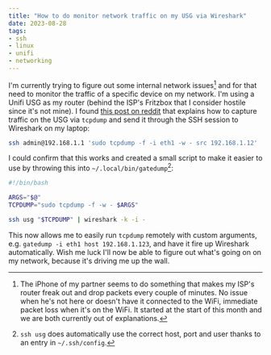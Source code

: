 ```yaml
---
title: "How to do monitor network traffic on my USG via Wireshark"
date: 2023-08-28
tags:
- ssh
- linux
- unifi
- networking
---
```


I'm currently trying to figure out some internal network issues[^1] and for that need to monitor the traffic of a specific device on my network. I'm using a Unifi USG as my router (behind the ISP's Fritzbox that I consider hostile since it's not mine). I found [this post on reddit](https://www.reddit.com/r/Ubiquiti/comments/ar444z/what_is_the_best_way_to_monitor_traffic_of_a/egkv91p/) that explains how to capture traffic on the USG via `tcpdump` and send it through the SSH session to Wireshark on my laptop:

```bash
ssh admin@192.168.1.1 'sudo tcpdump -f -i eth1 -w - src 192.168.1.12' | wireshark -k -i - 
```

I could confirm that this works and created a small script to make it easier to use by throwing this into `~/.local/bin/gatedump`[^2]:

```bash
#!/bin/bash

ARGS="$@"
TCPDUMP="sudo tcpdump -f -w - $ARGS"

ssh usg "$TCPDUMP" | wireshark -k -i -
```

This now allows me to easily run `tcpdump` remotely with custom arguments, e.g. `gatedump -i eth1 host 192.168.1.123`, and have it fire up Wireshark automatically. Wish me luck I'll now be able to figure out what's going on on my network, because it's driving me up the wall.

[^1]: The iPhone of my partner seems to do something that makes my ISP's router freak out and drop packets every couple of minutes. No issue when he's not here or doesn't have it connected to the WiFi, immediate packet loss when it's on the WiFi. It started at the start of this month and we are both currently out of explanations.
[^2]: `ssh usg` does automatically use the correct host, port and user thanks to an entry in `~/.ssh/config`.
